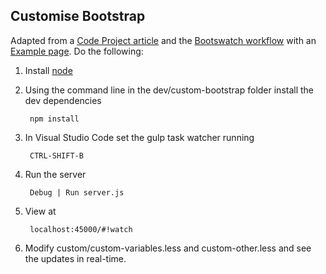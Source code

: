 ## Customise Bootstrap

Adapted from a [Code Project article](http://www.codeproject.com/Articles/594098/How-to-customize-Twitter-Bootstrap-to-fit-your-web) and the [Bootswatch workflow](http://www.smashingmagazine.com/2013/03/customizing-bootstrap/) 
with an [Example page](http://www.bootstrapzero.com/bootstrap-template/full-example). Do the following:

1. Install [node](https://nodejs.org/en/)
		
1. Using the command line in the dev/custom-bootstrap folder  install the dev dependencies

		npm install

1. In Visual Studio Code set the gulp task watcher running

		CTRL-SHIFT-B
		
1. Run the server

		Debug | Run server.js		
		
1. View at
		
		localhost:45000/#!watch

1. Modify custom/custom-variables.less and custom-other.less and see the updates in real-time.
